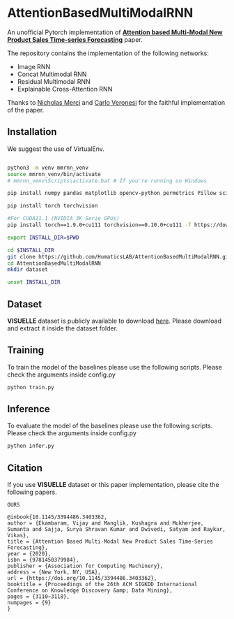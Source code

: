 # AttentionBasedMultiModalRNN
An unofficial Pytorch implementation of [**Attention based Multi-Modal New Product Sales Time-series Forecasting**](https://dl.acm.org/doi/10.1145/3394486.3403362) paper.

The repository contains the implementation of the following networks:
- Image RNN
- Concat Multimodal RNN
- Residual Multimodal RNN
- Explainable Cross-Attention RNN

Thanks to [Nicholas Merci](https://github.com/nicholasmerci) and [Carlo Veronesi](https://github.com/carloveronesi) for the faithful implementation of the paper.

## Installation

We suggest the use of VirtualEnv.

```bash

python3 -m venv mmrnn_venv
source mmrnn_venv/bin/activate
# mmrnn_venv\Scripts\activate.bat # If you're running on Windows

pip install numpy pandas matplotlib opencv-python permetrics Pillow scikit-image scikit-learn scipy tqdm transformers fairseq wandb

pip install torch torchvision

#For CUDA11.1 (NVIDIA 3K Serie GPUs)
pip install torch==1.9.0+cu111 torchvision==0.10.0+cu111 -f https://download.pytorch.org/whl/torch_stable.html

export INSTALL_DIR=$PWD

cd $INSTALL_DIR
git clone https://github.com/HumaticsLAB/AttentionBasedMultiModalRNN.git
cd AttentionBasedMultiModalRNN
mkdir dataset

unset INSTALL_DIR
```

## Dataset

**VISUELLE** dataset is publicly available to download [here](https://drive.google.com/file/d/1yEZPTUsOuygokMdmpt3RMhFoIkkf2ohY/view?usp=sharing). Please download and extract it inside the dataset folder.

## Training
To train the model of the baselines please use the following scripts. Please check the arguments inside config.py

```bash
python train.py 
```


## Inference
To evaluate the model of the baselines please use the following scripts. Please check the arguments inside config.py

```bash
python infer.py
```


## Citation
If you use **VISUELLE** dataset or this paper implementation, please cite the following papers.

```
OURS

```

```
@inbook{10.1145/3394486.3403362,
author = {Ekambaram, Vijay and Manglik, Kushagra and Mukherjee, Sumanta and Sajja, Surya Shravan Kumar and Dwivedi, Satyam and Raykar, Vikas},
title = {Attention Based Multi-Modal New Product Sales Time-Series Forecasting},
year = {2020},
isbn = {9781450379984},
publisher = {Association for Computing Machinery},
address = {New York, NY, USA},
url = {https://doi.org/10.1145/3394486.3403362},
booktitle = {Proceedings of the 26th ACM SIGKDD International Conference on Knowledge Discovery &amp; Data Mining},
pages = {3110–3118},
numpages = {9}
}
```


